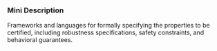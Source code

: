 ### Mini Description

Frameworks and languages for formally specifying the properties to be certified, including robustness specifications, safety constraints, and behavioral guarantees.
